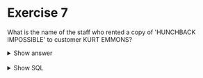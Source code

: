 # Exercise 7

What is the name of the staff who rented a copy of 'HUNCHBACK IMPOSSIBLE' to customer KURT EMMONS?

<details>
<summary>Show answer</summary>

![img_7.png](img_7.png)

</details>

<br/>

<details>
<summary>Show SQL</summary>

```sql
SELECT customer_id, rental.staff_id, first_name, last_name
FROM rental, staff
WHERE rental.staff_id=staff.staff_id
AND inventory_id IN (
    SELECT inventory_id
    FROM inventory
    WHERE film_id = (
        SELECT film_id
        FROM film
        WHERE title = 'HUNCHBACK IMPOSSIBLE'
        )
    );
```

</details>